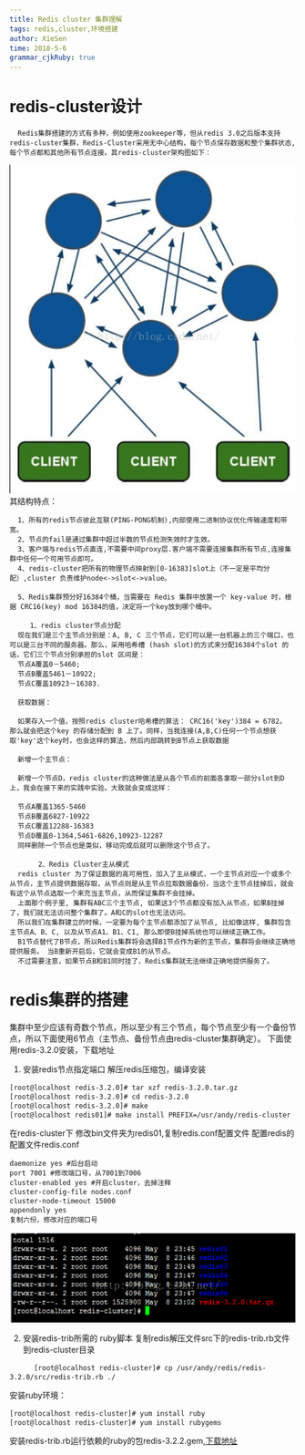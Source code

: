 ```yaml
---
title: Redis cluster 集群理解
tags: redis,cluster,环境搭建
author: XieSen
time: 2018-5-6 
grammar_cjkRuby: true
---
```


# redis-cluster设计
      Redis集群搭建的方式有多种，例如使用zookeeper等，但从redis 3.0之后版本支持redis-cluster集群，Redis-Cluster采用无中心结构，每个节点保存数据和整个集群状态,每个节点都和其他所有节点连接。其redis-cluster架构图如下：

![redis cluster 架构示意图](https://www.github.com/xiesen310/notes_Images/raw/master/images/{year}-{month}/1525607528113.jpg)
      其结构特点：

      1、所有的redis节点彼此互联(PING-PONG机制),内部使用二进制协议优化传输速度和带宽。
      2、节点的fail是通过集群中超过半数的节点检测失效时才生效。
      3、客户端与redis节点直连,不需要中间proxy层.客户端不需要连接集群所有节点,连接集群中任何一个可用节点即可。
      4、redis-cluster把所有的物理节点映射到[0-16383]slot上（不一定是平均分配）,cluster 负责维护node<->slot<->value。

      5、Redis集群预分好16384个桶，当需要在 Redis 集群中放置一个 key-value 时，根据 CRC16(key) mod 16384的值，决定将一个key放到哪个桶中。

         1、redis cluster节点分配
      现在我们是三个主节点分别是：A, B, C 三个节点，它们可以是一台机器上的三个端口，也可以是三台不同的服务器。那么，采用哈希槽 (hash slot)的方式来分配16384个slot 的话，它们三个节点分别承担的slot 区间是：
      节点A覆盖0－5460;
      节点B覆盖5461－10922;
      节点C覆盖10923－16383.

      获取数据：

      如果存入一个值，按照redis cluster哈希槽的算法： CRC16('key')384 = 6782。 那么就会把这个key 的存储分配到 B 上了。同样，当我连接(A,B,C)任何一个节点想获取'key'这个key时，也会这样的算法，然后内部跳转到B节点上获取数据 

      新增一个主节点：

      新增一个节点D，redis cluster的这种做法是从各个节点的前面各拿取一部分slot到D上，我会在接下来的实践中实验。大致就会变成这样：

      节点A覆盖1365-5460
      节点B覆盖6827-10922
      节点C覆盖12288-16383
      节点D覆盖0-1364,5461-6826,10923-12287
      同样删除一个节点也是类似，移动完成后就可以删除这个节点了。

           2、Redis Cluster主从模式
      redis cluster 为了保证数据的高可用性，加入了主从模式，一个主节点对应一个或多个从节点，主节点提供数据存取，从节点则是从主节点拉取数据备份，当这个主节点挂掉后，就会有这个从节点选取一个来充当主节点，从而保证集群不会挂掉。
      上面那个例子里, 集群有ABC三个主节点, 如果这3个节点都没有加入从节点，如果B挂掉了，我们就无法访问整个集群了。A和C的slot也无法访问。
      所以我们在集群建立的时候，一定要为每个主节点都添加了从节点, 比如像这样, 集群包含主节点A、B、C, 以及从节点A1、B1、C1, 那么即使B挂掉系统也可以继续正确工作。
      B1节点替代了B节点，所以Redis集群将会选择B1节点作为新的主节点，集群将会继续正确地提供服务。 当B重新开启后，它就会变成B1的从节点。
      不过需要注意，如果节点B和B1同时挂了，Redis集群就无法继续正确地提供服务了。

# redis集群的搭建
 集群中至少应该有奇数个节点，所以至少有三个节点，每个节点至少有一个备份节点，所以下面使用6节点（主节点、备份节点由redis-cluster集群确定）。
下面使用redis-3.2.0安装，下载地址  

1. 安装redis节点指定端口
解压redis压缩包，编译安装

``` shell
[root@localhost redis-3.2.0]# tar xzf redis-3.2.0.tar.gz  
[root@localhost redis-3.2.0]# cd redis-3.2.0  
[root@localhost redis-3.2.0]# make  
[root@localhost redis01]# make install PREFIX=/usr/andy/redis-cluster
```
  在redis-cluster下 修改bin文件夹为redis01,复制redis.conf配置文件
  配置redis的配置文件redis.conf
  

``` shell
daemonize yes #后台启动
port 7001 #修改端口号，从7001到7006
cluster-enabled yes #开启cluster，去掉注释
cluster-config-file nodes.conf
cluster-node-timeout 15000
appendonly yes
复制六份，修改对应的端口号
```
![修改配置文件信息](https://www.github.com/xiesen310/notes_Images/raw/master/images/{year}-{month}/1525607705804.jpg)

2. 安装redis-trib所需的 ruby脚本
复制redis解压文件src下的redis-trib.rb文件到redis-cluster目录

``` shell
      [root@localhost redis-cluster]# cp /usr/andy/redis/redis-3.2.0/src/redis-trib.rb ./  
```
安装ruby环境：

``` shell
[root@localhost redis-cluster]# yum install ruby  
[root@localhost redis-cluster]# yum install rubygems  
```
安装redis-trib.rb运行依赖的ruby的包redis-3.2.2.gem,[下载地址](https://zm12.sm-tc.cn/?src=l4uLj4zF0NCNip2GmJqSjNGYk5CdnpPRjIyT0ZmejIuThtGRmovQmJqSjNCNmpuWjNLM0c3RzdGYmpI%3D&uid=33d7587b1a43173009b5ca833db6ff6b&restype=1&from=derive&depth=2&wap=false&force=true&bu=web&v=1&link_type=12)
